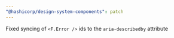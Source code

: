 ```yaml
---
"@hashicorp/design-system-components": patch
---
```


Fixed syncing of `<F.Error />` ids to the `aria-describedby` attribute
